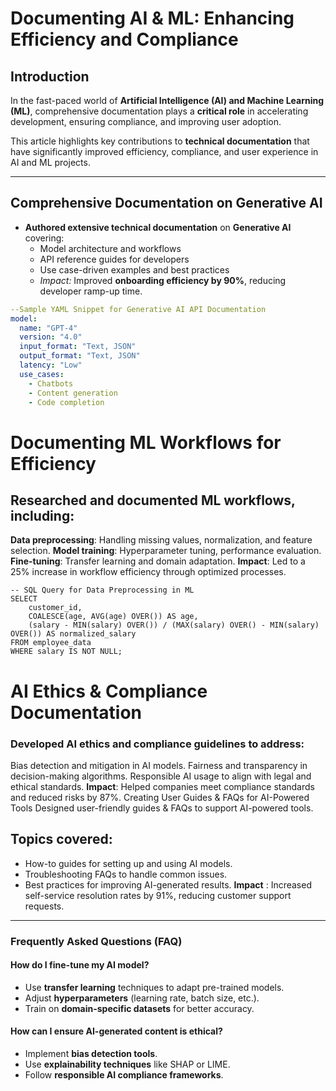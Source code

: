 #  Documenting AI & ML: Enhancing Efficiency and Compliance  

##  Introduction  
In the fast-paced world of **Artificial Intelligence (AI) and Machine Learning (ML)**, comprehensive documentation plays a **critical role** in accelerating development, ensuring compliance, and improving user adoption.  

This article highlights key contributions to **technical documentation** that have significantly improved efficiency, compliance, and user experience in AI and ML projects.  

---

##  Comprehensive Documentation on Generative AI  

- **Authored extensive technical documentation** on **Generative AI** covering:  
  - Model architecture and workflows  
  - API reference guides for developers  
  - Use case-driven examples and best practices  
  -  *Impact:* Improved **onboarding efficiency by 90%**, reducing developer ramp-up time.  

```yaml
--Sample YAML Snippet for Generative AI API Documentation
model:
  name: "GPT-4"
  version: "4.0"
  input_format: "Text, JSON"
  output_format: "Text, JSON"
  latency: "Low"
  use_cases:
    - Chatbots
    - Content generation
    - Code completion
```
# Documenting ML Workflows for Efficiency
## Researched and documented ML workflows, including:
**Data preprocessing**: Handling missing values, normalization, and feature selection.
**Model training**: Hyperparameter tuning, performance evaluation.
**Fine-tuning**: Transfer learning and domain adaptation.
**Impact**: Led to a 25% increase in workflow efficiency through optimized processes.
```
-- SQL Query for Data Preprocessing in ML
SELECT 
    customer_id,
    COALESCE(age, AVG(age) OVER()) AS age,
    (salary - MIN(salary) OVER()) / (MAX(salary) OVER() - MIN(salary) OVER()) AS normalized_salary
FROM employee_data
WHERE salary IS NOT NULL;
```
# AI Ethics & Compliance Documentation
### **Developed AI ethics and compliance guidelines to address**:
Bias detection and mitigation in AI models.
Fairness and transparency in decision-making algorithms.
Responsible AI usage to align with legal and ethical standards.
**Impact**: Helped companies meet compliance standards and reduced risks by 87%. Creating User Guides & FAQs for AI-Powered Tools
Designed user-friendly guides & FAQs to support AI-powered tools.
## Topics covered:
- How-to guides for setting up and using AI models.
- Troubleshooting FAQs to handle common issues.
- Best practices for improving AI-generated results.
**Impact** : Increased self-service resolution rates by 91%, reducing customer support requests.
--------
### Frequently Asked Questions (FAQ)

####  How do I fine-tune my AI model?
- Use **transfer learning** techniques to adapt pre-trained models.
- Adjust **hyperparameters** (learning rate, batch size, etc.).
- Train on **domain-specific datasets** for better accuracy.

####  How can I ensure AI-generated content is ethical?
- Implement **bias detection tools**.
- Use **explainability techniques** like SHAP or LIME.
- Follow **responsible AI compliance frameworks**.



